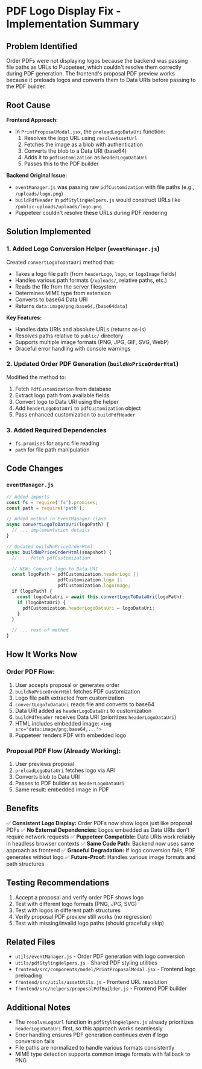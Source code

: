 # PDF Logo Display Fix - Implementation Summary

## Problem Identified
Order PDFs were not displaying logos because the backend was passing file paths as URLs to Puppeteer, which couldn't resolve them correctly during PDF generation. The frontend's proposal PDF preview works because it preloads logos and converts them to Data URIs before passing to the PDF builder.

## Root Cause
**Frontend Approach:**
- In `PrintProposalModal.jsx`, the `preloadLogoDataUri` function:
  1. Resolves the logo URL using `resolveAssetUrl`
  2. Fetches the image as a blob with authentication
  3. Converts the blob to a Data URI (base64)
  4. Adds it to `pdfCustomization` as `headerLogoDataUri`
  5. Passes this to the PDF builder

**Backend Original Issue:**
- `eventManager.js` was passing raw `pdfCustomization` with file paths (e.g., `/uploads/logo.png`)
- `buildPdfHeader` in `pdfStylingHelpers.js` would construct URLs like `/public-uploads/uploads/logo.png`
- Puppeteer couldn't resolve these URLs during PDF rendering

## Solution Implemented

### 1. Added Logo Conversion Helper (`eventManager.js`)
Created `convertLogoToDataUri` method that:
- Takes a logo file path (from `headerLogo`, `logo`, or `logoImage` fields)
- Handles various path formats (`/uploads/`, relative paths, etc.)
- Reads the file from the server filesystem
- Determines MIME type from extension
- Converts to base64 Data URI
- Returns `data:image/png;base64,{base64data}`

**Key Features:**
- Handles data URIs and absolute URLs (returns as-is)
- Resolves paths relative to `public/` directory
- Supports multiple image formats (PNG, JPG, GIF, SVG, WebP)
- Graceful error handling with console warnings

### 2. Updated Order PDF Generation (`buildNoPriceOrderHtml`)
Modified the method to:
1. Fetch `PdfCustomization` from database
2. Extract logo path from available fields
3. Convert logo to Data URI using the helper
4. Add `headerLogoDataUri` to `pdfCustomization` object
5. Pass enhanced customization to `buildPdfHeader`

### 3. Added Required Dependencies
- `fs.promises` for async file reading
- `path` for file path manipulation

## Code Changes

### `eventManager.js`
```javascript
// Added imports
const fs = require('fs').promises;
const path = require('path');

// Added method in EventManager class
async convertLogoToDataUri(logoPath) {
  // ... implementation details
}

// Updated buildNoPriceOrderHtml
async buildNoPriceOrderHtml(snapshot) {
  // ... fetch pdfCustomization

  // NEW: Convert logo to Data URI
  const logoPath = pdfCustomization.headerLogo ||
                   pdfCustomization.logo ||
                   pdfCustomization.logoImage;
  if (logoPath) {
    const logoDataUri = await this.convertLogoToDataUri(logoPath);
    if (logoDataUri) {
      pdfCustomization.headerLogoDataUri = logoDataUri;
    }
  }

  // ... rest of method
}
```

## How It Works Now

### Order PDF Flow:
1. User accepts proposal or generates order
2. `buildNoPriceOrderHtml` fetches PDF customization
3. Logo file path extracted from customization
4. `convertLogoToDataUri` reads file and converts to base64
5. Data URI added as `headerLogoDataUri` to customization
6. `buildPdfHeader` receives Data URI (prioritizes `headerLogoDataUri`)
7. HTML includes embedded image: `<img src="data:image/png;base64,...">`
8. Puppeteer renders PDF with embedded logo

### Proposal PDF Flow (Already Working):
1. User previews proposal
2. `preloadLogoDataUri` fetches logo via API
3. Converts blob to Data URI
4. Passes to PDF builder as `headerLogoDataUri`
5. Same result: embedded image in PDF

## Benefits
✅ **Consistent Logo Display:** Order PDFs now show logos just like proposal PDFs
✅ **No External Dependencies:** Logos embedded as Data URIs don't require network requests
✅ **Puppeteer Compatible:** Data URIs work reliably in headless browser contexts
✅ **Same Code Path:** Backend now uses same approach as frontend
✅ **Graceful Degradation:** If logo conversion fails, PDF generates without logo
✅ **Future-Proof:** Handles various image formats and path structures

## Testing Recommendations
1. Accept a proposal and verify order PDF shows logo
2. Test with different logo formats (PNG, JPG, SVG)
3. Test with logos in different path structures
4. Verify proposal PDF preview still works (no regression)
5. Test with missing/invalid logo paths (should gracefully skip)

## Related Files
- `utils/eventManager.js` - Order PDF generation with logo conversion
- `utils/pdfStylingHelpers.js` - Shared PDF styling utilities
- `frontend/src/components/model/PrintProposalModal.jsx` - Frontend logo preloading
- `frontend/src/utils/assetUtils.js` - Frontend URL resolution
- `frontend/src/helpers/proposalPdfBuilder.js` - Frontend PDF builder

## Additional Notes
- The `resolveLogoUrl` function in `pdfStylingHelpers.js` already prioritizes `headerLogoDataUri` first, so this approach works seamlessly
- Error handling ensures PDF generation continues even if logo conversion fails
- File paths are normalized to handle various formats consistently
- MIME type detection supports common image formats with fallback to PNG
